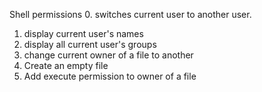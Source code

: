Shell permissions
0. switches current user to another user.
1. display current user's names
2. display all current user's groups
3. change current owner of a file to another
4. Create an empty file
5. Add execute permission to owner of a file
